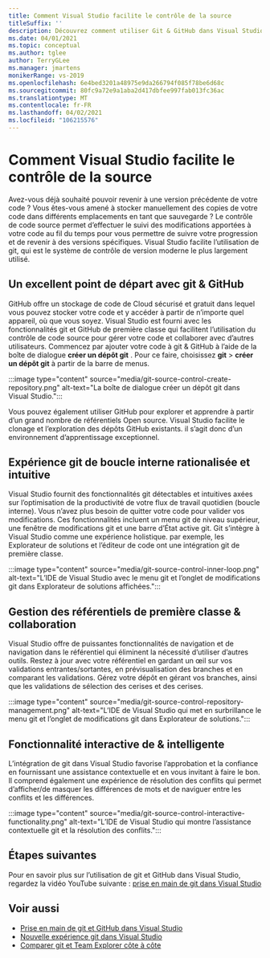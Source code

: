 ```yaml
---
title: Comment Visual Studio facilite le contrôle de la source
titleSuffix: ''
description: Découvrez comment utiliser Git & GitHub dans Visual Studio pour suivre les modifications apportées à votre code et les rétablir si nécessaire.
ms.date: 04/01/2021
ms.topic: conceptual
ms.author: tglee
author: TerryGLee
ms.manager: jmartens
monikerRange: vs-2019
ms.openlocfilehash: 6e4bed3201a48975e9da266794f085f78be6d68c
ms.sourcegitcommit: 80fc9a72e9a1aba2d417dbfee997fab013fc36ac
ms.translationtype: MT
ms.contentlocale: fr-FR
ms.lasthandoff: 04/02/2021
ms.locfileid: "106215576"
---
```

# <a name="how-visual-studio-makes-source-control-easy"></a>Comment Visual Studio facilite le contrôle de la source

Avez-vous déjà souhaité pouvoir revenir à une version précédente de votre code ? Vous êtes-vous amené à stocker manuellement des copies de votre code dans différents emplacements en tant que sauvegarde ? Le contrôle de code source permet d’effectuer le suivi des modifications apportées à votre code au fil du temps pour vous permettre de suivre votre progression et de revenir à des versions spécifiques. Visual Studio facilite l’utilisation de git, qui est le système de contrôle de version moderne le plus largement utilisé.

## <a name="a-great-place-to-start-with-git--github"></a>Un excellent point de départ avec git & GitHub

GitHub offre un stockage de code de Cloud sécurisé et gratuit dans lequel vous pouvez stocker votre code et y accéder à partir de n’importe quel appareil, où que vous soyez. Visual Studio est fourni avec les fonctionnalités git et GitHub de première classe qui facilitent l’utilisation du contrôle de code source pour gérer votre code et collaborer avec d’autres utilisateurs. Commencez par ajouter votre code à git & GitHub à l’aide de la boîte de dialogue **créer un dépôt git** . Pour ce faire, choisissez **git**  >  **créer un dépôt git** à partir de la barre de menus.

:::image type="content" source="media/git-source-control-create-repository.png" alt-text="La boîte de dialogue créer un dépôt git dans Visual Studio.":::

Vous pouvez également utiliser GitHub pour explorer et apprendre à partir d’un grand nombre de référentiels Open source. Visual Studio facilite le clonage et l’exploration des dépôts GitHub existants. il s’agit donc d’un environnement d’apprentissage exceptionnel.

## <a name="streamlined-and-intuitive-inner-loop-git-experience"></a>Expérience git de boucle interne rationalisée et intuitive

Visual Studio fournit des fonctionnalités git détectables et intuitives axées sur l’optimisation de la productivité de votre flux de travail quotidien (boucle interne). Vous n’avez plus besoin de quitter votre code pour valider vos modifications. Ces fonctionnalités incluent un menu git de niveau supérieur, une fenêtre de modifications git et une barre d’État active git. Git s’intègre à Visual Studio comme une expérience holistique. par exemple, les Explorateur de solutions et l’éditeur de code ont une intégration git de première classe.

:::image type="content" source="media/git-source-control-inner-loop.png" alt-text="L’IDE de Visual Studio avec le menu git et l’onglet de modifications git dans Explorateur de solutions affichées.":::

## <a name="first-class-repository-management--collaboration"></a>Gestion des référentiels de première classe & collaboration

Visual Studio offre de puissantes fonctionnalités de navigation et de navigation dans le référentiel qui éliminent la nécessité d’utiliser d’autres outils. Restez à jour avec votre référentiel en gardant un œil sur vos validations entrantes/sortantes, en prévisualisation des branches et en comparant les validations. Gérez votre dépôt en gérant vos branches, ainsi que les validations de sélection des cerises et des cerises.

:::image type="content" source="media/git-source-control-repository-management.png" alt-text="L’IDE de Visual Studio qui met en surbrillance le menu git et l’onglet de modifications git dans Explorateur de solutions.":::

## <a name="interactive--smart-git-functionality"></a>Fonctionnalité interactive de & intelligente

L’intégration de git dans Visual Studio favorise l’approbation et la confiance en fournissant une assistance contextuelle et en vous invitant à faire le bon. Il comprend également une expérience de résolution des conflits qui permet d’afficher/de masquer les différences de mots et de naviguer entre les conflits et les différences.

:::image type="content" source="media/git-source-control-interactive-functionality.png" alt-text="L’IDE de Visual Studio qui montre l’assistance contextuelle git et la résolution des conflits.":::

## <a name="next-steps"></a>Étapes suivantes

Pour en savoir plus sur l’utilisation de git et GitHub dans Visual Studio, regardez la vidéo YouTube suivante : [prise en main de git dans Visual Studio](https://www.youtube.com/watch?v=GCZ9x3yqkyc&list=PLReL099Y5nRc-zbaFbf0aNcIamBQujOxP)

## <a name="see-also"></a>Voir aussi

- [Prise en main de git et GitHub dans Visual Studio](/learn/modules/visual-studio-github-push/)
- [Nouvelle expérience git dans Visual Studio](git-with-visual-studio.md)
- [Comparer git et Team Explorer côte à côte](git-team-explorer-feature-comparison.md)